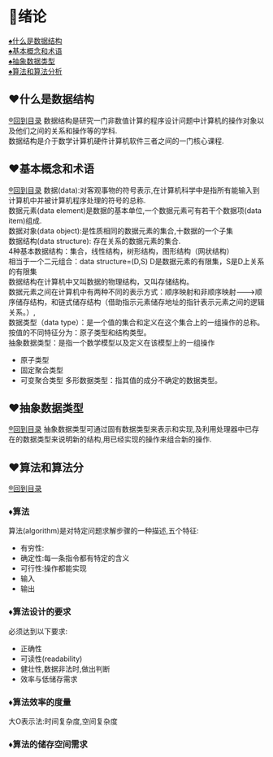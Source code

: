 <p id="title"></p>

# :dart:绪论

<a href="#p1">:spades:什么是数据结构</a><br>
<a href="#p2">:spades:基本概念和术语</a><br>
<a href="#p3">:spades:抽象数据类型</a><br>
<a href="#p4">:spades:算法和算法分析</a><br>

<p id="p1"></p>

## :hearts:什么是数据结构
<a href="#title">:registered:回到目录</a>
数据结构是研究一门非数值计算的程序设计问题中计算机的操作对象以及他们之间的关系和操作等的学科.<br>
数据结构是介于数学计算机硬件计算机软件三者之间的一门核心课程.
<p id="p2"></p>

## :hearts:基本概念和术语
<a href="#title">:registered:回到目录</a>
数据(data):对客观事物的符号表示,在计算机科学中是指所有能输入到计算机中并被计算机程序处理的符号的总称.<br>
数据元素(data element)是数据的基本单位,一个数据元素可有若干个数据项(data item)组成.<br>
数据对象(data object):是性质相同的数据元素的集合,十数据的一个子集<br>
数据结构(data structure): 存在关系的数据元素的集合.<br>
    4种基本数据结构：集合，线性结构，树形结构，图形结构（网状结构）  <br>
    相当于一个二元组合：data structure=(D,S)
    D是数据元素的有限集，S是D上关系的有限集<br>
数据结构在计算机中又叫数据的物理结构，又叫存储结构。<br>
数据元素之间在计算机中有两种不同的表示方式：顺序映射和非顺序映射--->顺序储存结构，和链式储存结构（借助指示元素储存地址的指针表示元素之间的逻辑关系。）,<br>
数据类型（data type）：是一个值的集合和定义在这个集合上的一组操作的总称。按值的不同特征分为：原子类型和结构类型。<br>
抽象数据类型：是指一个数学模型以及定义在该模型上的一组操作<br>
+ 原子类型
+ 固定聚合类型
+ 可变聚合类型
多形数据类型：指其值的成分不确定的数据类型。
<p id="p3"></p>

## :hearts:抽象数据类型
<a href="#title">:registered:回到目录</a>
抽象数据类型可通过固有数据类型来表示和实现,及利用处理器中已存在的数据类型来说明新的结构,用已经实现的操作来组合新的操作.
<p id="p4"></p>

## :hearts:算法和算法分
<a href="#title">:registered:回到目录</a>
### :diamonds:算法
算法(algorithm)是对特定问题求解步骤的一种描述,五个特征:<br>
+ 有穷性:
+ 确定性:每一条指令都有特定的含义
+ 可行性:操作都能实现
+ 输入
+ 输出
### :diamonds:算法设计的要求
必须达到以下要求:<br>
+ 正确性
+ 可读性(readability)
+ 健壮性,数据非法时,做出判断
+ 效率与低储存需求
### :diamonds:算法效率的度量
大O表示法:时间复杂度,空间复杂度
### :diamonds:算法的储存空间需求
